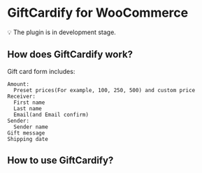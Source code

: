 # GiftCardify for WooCommerce

💡 The plugin is in development stage.

## How does GiftCardify work?

Gift card form includes:
```
Amount:
  Preset prices(For example, 100, 250, 500) and custom price
Receiver:
  First name
  Last name
  Email(and Email confirm)
Sender:
  Sender name
Gift message
Shipping date
```

## How to use GiftCardify?
